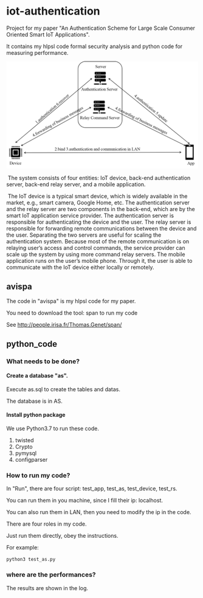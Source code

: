 # iot-authentication

Project for my paper "An Authentication Scheme for Large Scale Consumer Oriented Smart IoT Applications".

It contains my hlpsl code formal security analysis and python code for measuring performance.





![systemArchitecture](systemArchitecture.png)

​	The system consists of four entities: IoT device, back-end authentication server, back-end relay server, and a mobile application.

​	The IoT device is a typical smart device, which is widely available in the market, e.g., smart camera, Google Home, etc. The authentication server and the relay server are two components in the back-end, which are by the smart IoT application service provider. The authentication server is responsible for authenticating the device and the user. The relay server is responsible for forwarding remote communications between the device and the user. Separating the two servers are useful for scaling the authentication system. Because most of the remote communication is on relaying user’s access and control commands, the service provider can scale up the system by using more command relay servers. The mobile application runs on the user’s mobile phone. Through it, the user is able to communicate with the IoT device either locally or remotely.



## avispa

The code in "avispa" is my hlpsl code for my paper.

You need to download the tool: span to run my code

See http://people.irisa.fr/Thomas.Genet/span/



## python_code



### What needs to be done?

#### Create a database "as".

Execute as.sql to create the tables and datas.

The database is in AS.

#### Install python package

We use Python3.7 to run these code.

1. twisted
2. Crypto
3. pymysql
4. configparser

### How to run my code?

In "Run", there are four script: test_app, test_as, test_device, test_rs.

You can run them in you machine, since I fill their ip: localhost.

You can also run them in LAN, then you need to modify the ip in the code.

There are four roles in my code. 

Just run them directly, obey the instructions.

For example:

```
python3 test_as.py
```



### where are the performances?

The results are shown in the log.